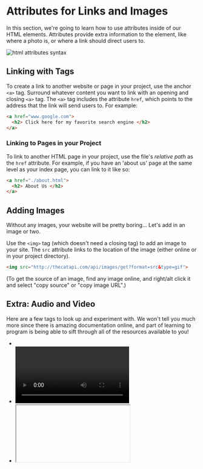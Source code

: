 # Attributes for Links and Images

In this section, we're going to learn how to use attributes inside of our HTML elements. Attributes provide extra information to the element, like where a photo is, or where a link should direct users to.

![html attributes syntax](https://s3.amazonaws.com/upperline/curriculum-assets/html/attribute-syntax.png)

##  Linking with <a> Tags
To create a link to another website or page in your project, use the anchor `<a>` tag. Surround whatever content you want to link with an opening and closing `<a>` tag. The `<a>` tag includes the attribute `href`, which points to the address that the link will send users to. For example:

```html
<a href="www.google.com">
  <h2> Click here for my favorite search engine </h2>
</a>
```

### Linking to Pages in your Project
To link to another HTML page in your project, use the file's *relative path* as the `href` attribute. For example, if you have an 'about us' page at the same level as your index page, you can link to it like so:

```html
<a href="./about.html">
  <h2> About Us </h2>
</a>
```

## Adding Images
Without any images, your website will be pretty boring... Let's add in an image or two.

Use the `<img>` tag (which doesn't need a closing tag) to add an image to your site. The `src` attribute links to the location of the image (either online or in your project directory).

```html
<img src="http://thecatapi.com/api/images/get?format=src&type=gif">
```
(To get the source of an image, find any image online, and right/alt click it and select "copy source" or "copy image URL".)

## Extra: Audio and Video
Here are a few tags to look up and experiment with. We won't tell you much more since there is amazing documentation online, and part of learning to program is being able to sift through all of the resources available to you!

+ <audio>
+ <video>
+ <iframe>
+ <canvas>

## Mini Challenge: Your Favorite Sites
Create a new HTML page called `favorite_sites.html`. Within this page, add images to your ten top websites. Each of these images should live inside of an `<a>` tag so that when you click on it, it should link out to that website.
